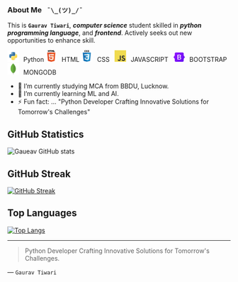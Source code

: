 ### About Me &nbsp; `¯\_(ツ)_/¯`

This is __`Gaurav Tiwari`__, *__computer science__* student skilled in  *__python programming language__*, and  *__frontend__*. Actively seeks out new opportunities to enhance skill.
<br>
      
<img style="margin-right:10px" width="26px" src="https://github.com/PrinceCorwin/Useful-tech-icons/blob/main/images/python.png?raw=false" />Python
<img style="margin-right:10px" width="26px" src="https://github.com/PrinceCorwin/Useful-tech-icons/blob/main/images/HTML.png?raw=false" />HTML
<img style="margin-right:10px" width="26px" src="https://github.com/PrinceCorwin/Useful-tech-icons/blob/main/images/css.png?raw=false" />CSS &nbsp;
<img style="margin-right:10px" width="26px" src="https://github.com/PrinceCorwin/Useful-tech-icons/blob/main/images/javascript.png?raw=false" />JAVASCRIPT &nbsp;
<img style="margin-right:10px" width="26px" src="https://github.com/PrinceCorwin/Useful-tech-icons/blob/main/images/bootstrap-logo.png?raw=false" />BOOTSTRAP
<img style="margin-right:10px" width="26px" src="https://github.com/PrinceCorwin/Useful-tech-icons/blob/main/images/mongodb-leaf.png?raw=false" />MONGODB
      
<!--
**0gaurav4/0gaurav4** is a ✨ _special_ ✨ repository because its `README.md` (this file) appears on your GitHub profile.

Here are some ideas to get you started:

- 🔭 I’m currently working on ...
- 🌱 I’m currently learning ...
- 👯 I’m looking to collaborate on ...
- 🤔 I’m looking for help with ...
- 💬 Ask me about ...
- 📫 How to reach me: ...
- 😄 Pronouns: ...
- ⚡ Fun fact: ...
-->

- 🔭 I’m currently studying MCA from BBDU, Lucknow.
- 🌱 I’m currently learning ML and AI.
- ⚡ Fun fact: ... "Python Developer Crafting Innovative Solutions for Tomorrow's Challenges"


## GitHub Statistics


![Gaueav GitHub stats](https://github-readme-stats-sigma-five.vercel.app/api?username=0gaurav4&show_icons=true&theme=react&line)


## GitHub Streak

[![GitHub Streak](http://github-readme-streak-stats.herokuapp.com?user=0gaurav4&theme=dark)](https://git.io/streak-stats)

## Top Languages 

[![Top Langs](https://github-readme-stats-sigma-five.vercel.app/api/top-langs/?username=0gaurav4&layout=compact&theme=vision-friendly-dark)](https://github.com/0gaurav4/github-readme-stats)

---
> Python Developer Crafting Innovative Solutions for Tomorrow's Challenges.

— `Gaurav Tiwari`


<!-- ![Snake animation](https://github.com/0gaurav4/0gaurav4/blob/output/github-contribution-grid-snake.svg) -->





      

